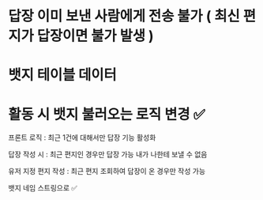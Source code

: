 # 답장 이미 보낸 사람에게 전송 불가 ( 최신 편지가 답장이면 불가 발생 )
# 뱃지 테이블 데이터
# 활동 시 뱃지 불러오는 로직 변경 ✅

프론트 로직 : 최근 1건에 대해서만 답장 기능 활성화

답장 작성 시 : 최근 편지인 경우만 답장 가능
내가 나한테 보낼 수 없음

유저 지정 편지 작성 : 최근 편지 조회하여 답장이 온 경우만 작성 가능 

뱃지 네임 스트링으로 ✅